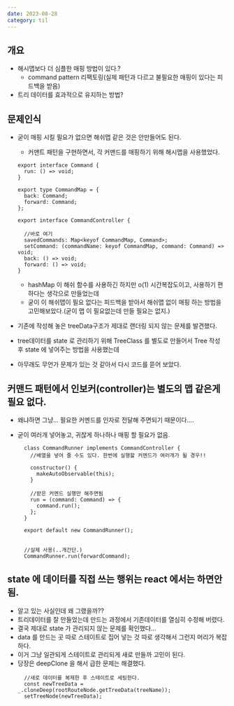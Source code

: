 ```yaml
---
date: 2023-08-28
category: til
---
```


## 개요

- 해시맵보다 더 심플한 매핑 방법이 있다.?
  - command pattern 리팩토링(실제 패턴과 다르고 불필요한 매핑이 있다는 피드백을 받음)
- 트리 데이터를 효과적으로 유지하는 방법?

## 문제인식

- 굳이 매핑 시킬 필요가 없으면 해쉬맵 같은 것은 안만들어도 된다.

  - 커맨트 패턴을 구현하면서, 각 커맨드를 매핑하기 위해 해시맵을 사용했었다.

  ```
  export interface Command {
    run: () => void;
  }

  export type CommandMap = {
    back: Command;
    forward: Command;
  };

  export interface CommandController {

    //바로 여기
    savedCommands: Map<keyof CommandMap, Command>;
    setCommand: (commandName: keyof CommandMap, command: Command) => void;
    back: () => void;
    forward: () => void;
  }
  ```

  - hashMap 이 해쉬 함수를 사용하긴 하지만 o(1) 시간복잡도이고, 사용하기 편하다는 생각으로 만들었는데
  - 굳이 이 해쉬맵이 필요 없다는 피드백을 받아서 해쉬맵 없이 매핑 하는 방법을 고민해보았다.(굳이 맵 이 필요없는데 만들 필요는 없지.)

- 기존에 작성해 놓은 treeData구조가 제대로 랜더링 되지 않는 문제를 발견했다.
- tree데이터를 state 로 관리하기 위해 TreeClass 를 별도로 만들어서 Tree 작성 후 state 에 넣어주는 방법을 사용했는데
- 아무래도 무언가 문제가 있는 것 같아서 다시 코드를 뜯어 보았다.

## 커맨드 패턴에서 인보커(controller)는 별도의 맵 같은게 필요 없다.

- 왜냐하면 그냥... 필요한 커멘드를 인자로 전달해 주면되기 때문이다....
- 굳이 여러개 넣어놓고, 귀찮게 하나하나 매핑 할 필요가 없음.

  ```
    class CommandRunner implements CommandController {
      //배열을 넣어 줄 수도 있다. 한번에 실행할 커멘드가 여러개가 될 경우!!

      constructor() {
        makeAutoObservable(this);
      }

      //받은 커멘드 실행만 해주면됨
      run = (command: Command) => {
        command.run();
      };
    }

    export default new CommandRunner();


    //실제 사용(..개간단.)
    CommandRunner.run(forwardCommand);
  ```

## state 에 데이터를 직접 쓰는 행위는 react 에서는 하면안됨.

- 알고 있는 사실인데 왜 그랬을까??
- 트리데이터를 잘 만들었는데 만드는 과정에서 기존데이터를 열심히 수정해 버렸다.
- 결국 제대로 state 가 관리되지 않는 문제를 확인했다...
- data 를 만드는 곳 따로 스테이트로 집어 넣는 것 따로 생각해서 그런지 머리가 복잡하다.
- 이거 그냥 일관되게 스테이트로 관리되게 새로 만들까 고민이 된다.
- 당장은 deepClone 을 해서 급한 문제는 해결했다.
  ```
    //새로 데이터를 복제한 후 스테이트로 세팅한다.
    const newTreeData = _.cloneDeep(rootRouteNode.getTreeData(treeName));
    setTreeNode(newTreeData);
  ```
